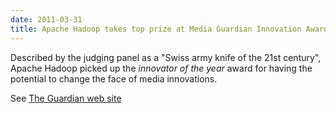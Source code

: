 ```yaml
---
date: 2011-03-31
title: Apache Hadoop takes top prize at Media Guardian Innovation Awards
---
```


Described by the judging panel as a "Swiss army knife of the 21st
century", Apache Hadoop picked up the *innovator of the year* award for
having the potential to change the face of media innovations.

See [The Guardian web
site](http://www.guardian.co.uk/technology/2011/mar/25/media-guardian-innovation-awards-apache-hadoop)

